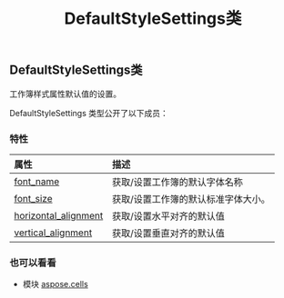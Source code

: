 ﻿---
title: DefaultStyleSettings类
second_title: Aspose.Cells for Python via .NET API 参考资料
description:
type: docs
weight: 460
url: /zh/python-net/aspose.cells/defaultstylesettings/
is_root: false
---
##  DefaultStyleSettings类
工作簿样式属性默认值的设置。



DefaultStyleSettings 类型公开了以下成员：

### 特性
|属性|描述|
| :- | :- |
| [font_name](/cells/zh/python-net/aspose.cells/defaultstylesettings/font_name) |获取/设置工作簿的默认字体名称|
| [font_size](/cells/zh/python-net/aspose.cells/defaultstylesettings/font_size) |获取/设置工作簿的默认标准字体大小。|
| [horizontal_alignment](/cells/zh/python-net/aspose.cells/defaultstylesettings/horizontal_alignment) |获取/设置水平对齐的默认值|
| [vertical_alignment](/cells/zh/python-net/aspose.cells/defaultstylesettings/vertical_alignment) |获取/设置垂直对齐的默认值|



### 也可以看看
* 模块 [aspose.cells](..)
